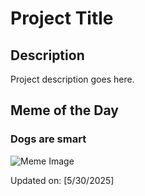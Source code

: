 # Project Title

## Description

Project description goes here.

## Meme of the Day

### Dogs are smart
![Meme Image](https://i.redd.it/bn2jdr2fkl3f1.png)

Updated on: [5/30/2025]